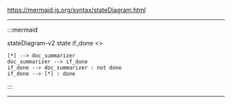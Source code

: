 https://mermaid.js.org/syntax/stateDiagram.html

---

:::mermaid

stateDiagram-v2
    state if_done <<choice>>

    [*] --> doc_summarizer
    doc_summarizer --> if_done
    if_done --> doc_summarizer : not done
    if_done --> [*] : done
:::

---

